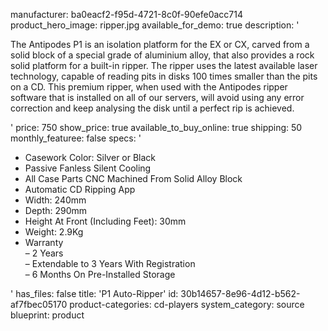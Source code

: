 manufacturer: ba0eacf2-f95d-4721-8c0f-90efe0acc714
product_hero_image: ripper.jpg
available_for_demo: true
description: '<p>The Antipodes P1 is an isolation platform for the EX or CX, carved from a solid block of a special grade of aluminium alloy, that also provides a rock solid platform for a built-in ripper. The ripper uses the latest available laser technology, capable of reading pits in disks 100 times smaller than the pits on a CD. This premium ripper, when used with the Antipodes ripper software that is installed on all of our servers, will avoid using any error correction and keep analysing the disk until a perfect rip is achieved.</p>'
price: 750
show_price: true
available_to_buy_online: true
shipping: 50
monthly_featuree: false
specs: '<ul><li>Casework Color: Silver or Black&nbsp;<br></li><li>Passive Fanless Silent Cooling</li><li>All Case Parts CNC Machined From Solid Alloy Block</li><li>Automatic CD Ripping App</li><li>Width:&nbsp;240mm</li><li>Depth:&nbsp;290mm</li><li>Height At Front (Including Feet):&nbsp;30mm</li><li>Weight:&nbsp;2.9Kg</li><li>Warranty<br>– 2 Years<br>– Extendable to 3 Years With Registration<br>– 6 Months On Pre-Installed Storage</li></ul>'
has_files: false
title: 'P1 Auto-Ripper'
id: 30b14657-8e96-4d12-b562-af7fbec05170
product-categories: cd-players
system_category: source
blueprint: product
